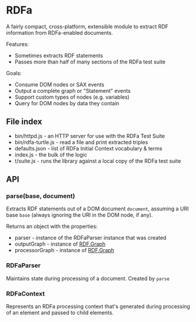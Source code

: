 # RDFa 

A fairly compact, cross-platform, extensible module to extract RDF information from RDFa-enabled documents.

Features:

* Sometimes extracts RDF statements
* Passes more than half of many sections of the RDFa test suite

Goals:

* Consume DOM nodes or SAX events
* Output a complete graph or "Statement" events
* Support custom types of nodes (e.g. variables)
* Query for DOM nodes by data they contain

## File index

* bin/httpd.js - an HTTP server for use with the RDFa Test Suite
* bin/rdfa-turtle.js - read a file and print extracted triples
* defaults.json - list of RDFa Initial Context vocabulary & terms
* index.js - the bulk of the logic
* t/suite.js - runs the library against a local copy of the RDFa test suite

## API

### parse(base, document)

Extracts RDF statements out of a DOM document `document`, assuming a URI base `base` (always ignoring the URI in the DOM node, if any).

Returns an object with the properties:

* parser - instance of the RDFaParser instance that was created
* outputGraph - instance of [RDF.Graph](https://github.com/awwright/node-rdf#graph)
* processorGraph - instance of [RDF.Graph](https://github.com/awwright/node-rdf#graph)

### RDFaParser

Maintains state during processing of a document. Created by `parse`

### RDFaContext

Represents an RDFa processing context that's generated during processing of an element and passed to child elements.

